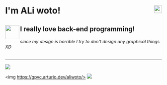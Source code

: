 
<h1> I'm ALi woto! 
  <img align="right" src="https://raw.githubusercontent.com/MartinHeinz/MartinHeinz/master/wave.gif" width="25px">
</h1>

</hr>
<h2>
  I really love back-end programming!
  <img align="left" src="https://raw.githubusercontent.com/innng/innng/master/assets/kyubey.gif" width="45px">
</h2>
<h6>since my design is horrible I try to don't design any graphical things XD</h6>
<hr></hr>

<img align="middle" src="https://github-readme-stats.vercel.app/api?username=aliwoto&show_icons=true&&theme=tokyonight" />

<!-- kyubey: https://raw.githubusercontent.com/innng/innng/master/assets/kyubey.gif -->


<img https://gpvc.arturio.dev/aliwoto/>
<img align="bottom" src="https://raw.githubusercontent.com/ALiwoto/ALiwoto/main/fsn146.JPG"/>
